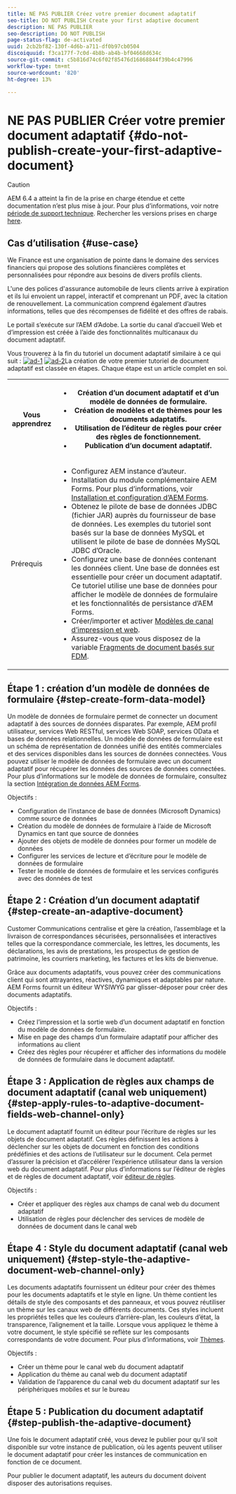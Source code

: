 ```yaml
---
title: NE PAS PUBLIER Créez votre premier document adaptatif
seo-title: DO NOT PUBLISH Create your first adaptive document
description: NE PAS PUBLIER
seo-description: DO NOT PUBLISH
page-status-flag: de-activated
uuid: 2cb2bf82-130f-4d6b-a711-df0b97cb0504
discoiquuid: f3ca177f-7c0d-4b8b-ab4b-bf04668d634c
source-git-commit: c5b816d74c6f02f85476d16868844f39b4c47996
workflow-type: tm+mt
source-wordcount: '820'
ht-degree: 13%

---
```



# NE PAS PUBLIER Créer votre premier document adaptatif {#do-not-publish-create-your-first-adaptive-document}

>[!CAUTION]
>
>AEM 6.4 a atteint la fin de la prise en charge étendue et cette documentation n’est plus mise à jour. Pour plus d’informations, voir notre [période de support technique](https://helpx.adobe.com/fr/support/programs/eol-matrix.html). Rechercher les versions prises en charge [here](https://experienceleague.adobe.com/docs/?lang=fr).

## Cas d’utilisation {#use-case}

We Finance est une organisation de pointe dans le domaine des services financiers qui propose des solutions financières complètes et personnalisées pour répondre aux besoins de divers profils clients.

L&#39;une des polices d&#39;assurance automobile de leurs clients arrive à expiration et ils lui envoient un rappel, interactif et comprenant un PDF, avec la citation de renouvellement. La communication comprend également d’autres informations, telles que des récompenses de fidélité et des offres de rabais.

Le portail s’exécute sur l’AEM d’Adobe. La sortie du canal d’accueil Web et d’impression est créée à l’aide des fonctionnalités multicanaux du document adaptatif.

Vous trouverez à la fin du tutoriel un document adaptatif similaire à ce qui suit :
[ ![ad-1](assets/ad-1.png)](https://blogs.adobe.com/contentcorner/files/2017/07/PAF_Mobile.pdf)    [ ![ad-2](assets/ad-2.png)](https://blogs.adobe.com/contentcorner/files/2017/07/PAF_Desktop.pdf)La création de votre premier tutoriel de document adaptatif est classée en étapes. Chaque étape est un article complet en soi.

<table> 
 <tbody>
  <tr>
   <th>Vous apprendrez</th> 
   <th>
    <ul> 
     <li>Création d’un document adaptatif et d’un modèle de données de formulaire.</li> 
     <li>Création de modèles et de thèmes pour les documents adaptatifs.</li> 
     <li>Utilisation de l’éditeur de règles pour créer des règles de fonctionnement.<br /> </li> 
     <li>Publication d’un document adaptatif. <br /> </li> 
    </ul> </th> 
  </tr>
  <tr>
   <td>Prérequis</td> 
   <td>
    <ul> 
     <li>Configurez AEM instance d’auteur. </li> 
     <li>Installation du module complémentaire AEM Forms. Pour plus d’informations, voir <a href="/help/forms/using/installing-configuring-aem-forms-osgi.md" target="_blank">Installation et configuration d’AEM Forms</a>.</li> 
     <li>Obtenez le pilote de base de données JDBC (fichier JAR) auprès du fournisseur de base de données. Les exemples du tutoriel sont basés sur la base de données MySQL et utilisent le pilote de base de données MySQL JDBC d’Oracle. </li> 
     <li>Configurez une base de données contenant les données client. Une base de données est essentielle pour créer un document adaptatif. Ce tutoriel utilise une base de données pour afficher le modèle de données de formulaire et les fonctionnalités de persistance d’AEM Forms. </li> 
     <li>Créer/importer et activer <a href="/help/forms/using/web-channel-print-channel.md">Modèles de canal d’impression et web</a>.</li> 
     <li>Assurez-vous que vous disposez de la variable <a href="/help/forms/using/document-fragments.md">Fragments de document basés sur FDM</a>.</li> 
    </ul> </td> 
  </tr>
 </tbody>
</table>

## Étape 1 : création d’un modèle de données de formulaire {#step-create-form-data-model}

Un modèle de données de formulaire permet de connecter un document adaptatif à des sources de données disparates. Par exemple, AEM profil utilisateur, services Web RESTful, services Web SOAP, services OData et bases de données relationnelles. Un modèle de données de formulaire est un schéma de représentation de données unifié des entités commerciales et des services disponibles dans les sources de données connectées. Vous pouvez utiliser le modèle de données de formulaire avec un document adaptatif pour récupérer les données des sources de données connectées. Pour plus d’informations sur le modèle de données de formulaire, consultez la section [Intégration de données AEM Forms](/help/forms/using/data-integration.md).

Objectifs :

* Configuration de l’instance de base de données (Microsoft Dynamics) comme source de données
* Création du modèle de données de formulaire à l’aide de Microsoft Dynamics en tant que source de données
* Ajouter des objets de modèle de données pour former un modèle de données
* Configurer les services de lecture et d’écriture pour le modèle de données de formulaire
* Tester le modèle de données de formulaire et les services configurés avec des données de test

## Étape 2 : Création d’un document adaptatif {#step-create-an-adaptive-document}

Customer Communications centralise et gère la création, l’assemblage et la livraison de correspondances sécurisées, personnalisées et interactives telles que la correspondance commerciale, les lettres, les documents, les déclarations, les avis de prestations, les prospectus de gestion de patrimoine, les courriers marketing, les factures et les kits de bienvenue.

Grâce aux documents adaptatifs, vous pouvez créer des communications client qui sont attrayantes, réactives, dynamiques et adaptables par nature. AEM Forms fournit un éditeur WYSIWYG par glisser-déposer pour créer des documents adaptatifs.

<!--`For more information about adaptive documents, see [Introduction to authoring adaptive documents](/forms/using/introduction-ad-authoring.md).`-->

Objectifs :

* Créez l’impression et la sortie web d’un document adaptatif en fonction du modèle de données de formulaire.
* Mise en page des champs d’un formulaire adaptatif pour afficher des informations au client
* Créez des règles pour récupérer et afficher des informations du modèle de données de formulaire dans le document adaptatif.

<!--![see-the-guide-sm](assets/see-the-guide-sm.png)-->

## Étape 3 : Application de règles aux champs de document adaptatif (canal web uniquement) {#step-apply-rules-to-adaptive-document-fields-web-channel-only}

Le document adaptatif fournit un éditeur pour l’écriture de règles sur les objets de document adaptatif. Ces règles définissent les actions à déclencher sur les objets de document en fonction des conditions prédéfinies et des actions de l’utilisateur sur le document. Cela permet d’assurer la précision et d’accélérer l’expérience utilisateur dans la version web du document adaptatif. Pour plus d’informations sur l’éditeur de règles et de règles de document adaptatif, voir [éditeur de règles](/help/forms/using/rule-editor.md).

Objectifs :

* Créer et appliquer des règles aux champs de canal web du document adaptatif
* Utilisation de règles pour déclencher des services de modèle de données de document dans le canal web

## Étape 4 : Style du document adaptatif (canal web uniquement) {#step-style-the-adaptive-document-web-channel-only}

Les documents adaptatifs fournissent un éditeur pour créer des thèmes pour les documents adaptatifs et le style en ligne. Un thème contient les détails de style des composants et des panneaux, et vous pouvez réutiliser un thème sur les canaux web de différents documents. Ces styles incluent les propriétés telles que les couleurs d’arrière-plan, les couleurs d’état, la transparence, l’alignement et la taille. Lorsque vous appliquez le thème à votre document, le style spécifié se reflète sur les composants correspondants de votre document. Pour plus d’informations, voir [Thèmes](/help/forms/using/themes.md).

Objectifs :

* Créer un thème pour le canal web du document adaptatif
* Application du thème au canal web du document adaptatif
* Validation de l’apparence du canal web du document adaptatif sur les périphériques mobiles et sur le bureau

## Étape 5 : Publication du document adaptatif {#step-publish-the-adaptive-document}

Une fois le document adaptatif créé, vous devez le publier pour qu’il soit disponible sur votre instance de publication, où les agents peuvent utiliser le document adaptatif pour créer les instances de communication en fonction de ce document.

Pour publier le document adaptatif, les auteurs du document doivent disposer des autorisations requises.
